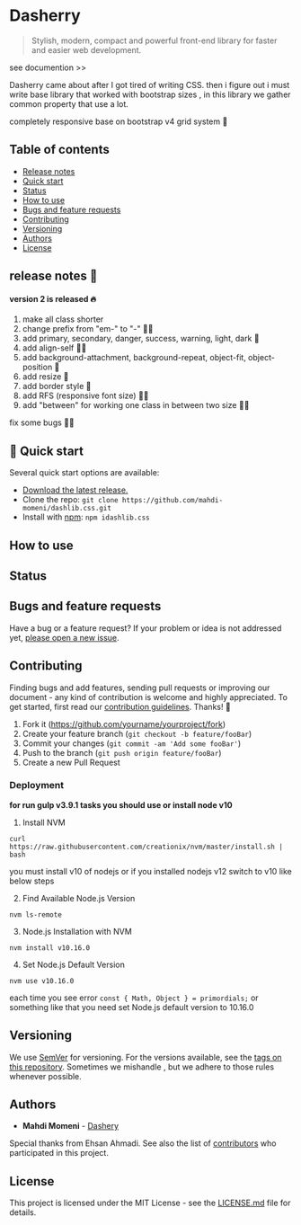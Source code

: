 # Dasherry

> Stylish, modern, compact and powerful front-end library for faster and easier web development.

see documention >>

Dasherry came about after I got tired of writing CSS. then i figure out i must write base library that worked with bootstrap sizes , in this library we gather common property that use a lot.

completely responsive base on bootstrap v4 grid system 🤩

## Table of contents

- [Release notes](https://github.com/twbs/bootstrap#quick-start)
- [Quick start](https://github.com/twbs/bootstrap#quick-start)
- [Status](https://github.com/twbs/bootstrap#status)
- [How to use](https://github.com/twbs/bootstrap#documentation)
- [Bugs and feature requests](https://github.com/twbs/bootstrap#bugs-and-feature-requests)
- [Contributing](https://github.com/twbs/bootstrap#contributing)
- [Versioning](https://github.com/twbs/bootstrap#versioning)
- [Authors](https://github.com/twbs/bootstrap#creators)
- [License](https://github.com/twbs/bootstrap#copyright-and-license)





##  release notes 🚀

####  version 2 is released 🔥

1. make all class shorter 
2. change prefix from "em-" to "-" 🤞🤞
3. add primary, secondary, danger, success, warning, light, dark 💅
4. add align-self 👏😉
5. add background-attachment, background-repeat, object-fit, object-position 🤩
6. add resize 🧐
7. add border style 🤤
8. add RFS (responsive font size)  🤙😎
9. add "between" for working one class in between two size 🖖😈

fix some bugs 🙏😩





## 🏁 Quick start

Several quick start options are available:

- [Download the latest release.](https://github.com/mahdi-momeni/dashlib.css/archive/master.zip)
- Clone the repo: `git clone https://github.com/mahdi-momeni/dashlib.css.git`
- Install with [npm](https://www.npmjs.com/): `npm idashlib.css`



## How to use





## Status





## Bugs and feature requests

Have a bug or a feature request?  If your problem or idea is not addressed yet, [please open a new issue](https://github.com/twbs/bootstrap/issues/new).






## Contributing

Finding bugs and add features, sending pull requests or improving our document - any kind of contribution is welcome and highly appreciated. To get started, first read our [contribution guidelines](https://github.com/uikit/uikit/blob/develop/CONTRIBUTING.md). Thanks! 🙏



1. Fork it (<https://github.com/yourname/yourproject/fork>)
2. Create your feature branch (`git checkout -b feature/fooBar`)
3. Commit your changes (`git commit -am 'Add some fooBar'`)
4. Push to the branch (`git push origin feature/fooBar`)
5. Create a new Pull Request



### Deployment
**for run gulp v3.9.1 tasks you should use or install node v10**



1. Install NVM


` curl https://raw.githubusercontent.com/creationix/nvm/master/install.sh | bash ` 

you must install v10 of nodejs or if you installed nodejs v12 switch to v10 like below steps



2. Find Available Node.js Version

`nvm ls-remote`



3.  Node.js Installation with NVM

`nvm install v10.16.0`



4. Set Node.js Default Version

`nvm use v10.16.0`



each time you see error `const { Math, Object } = primordials;` or something like that you need set Node.js default version to 10.16.0

## Versioning

We use [SemVer](http://semver.org/) for versioning. For the versions available, see the [tags on this repository](https://github.com/your/project/tags).  Sometimes we mishandle , but we adhere to those rules whenever possible.





## Authors

- **Mahdi Momeni**  - [Dashery](https://github.com/PurpleBooth)

 Special thanks from Ehsan Ahmadi. See also the list of [contributors](https://github.com/your/project/contributors) who participated in this project. 





## License

This project is licensed under the MIT License - see the [LICENSE.md](LICENSE.md) file for details.

